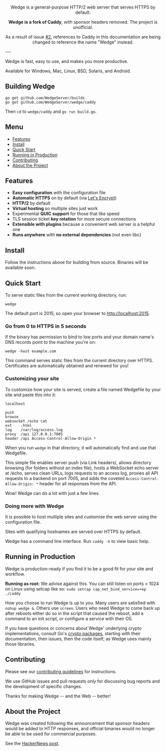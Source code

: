 <p align="center">Wedge is a general-purpose HTTP/2 web server that serves HTTPS by default.</p>
<p align="center"><strong>Wedge is a fork of Caddy</strong>, with sponsor headers removed. The project is unofficial.</p>
<p align="center">As a result of issue <a href="https://github.com/WedgeServer/wedge/issues/2">#2</a>, references to Caddy in this documentation are being changed to reference the name "Wedge" instead.</p>
---

Wedge is fast, easy to use, and makes you more productive.

Available for Windows, Mac, Linux, BSD, Solaris, and Android.

## Building Wedge

```
go get github.com/WedgeServer/builds
go get github.com/WedgeServer/wedge/caddy
```

Then `cd` to `wedge/caddy` and `go run build.go`.

## Menu

- [Features](#features)
- [Install](#install)
- [Quick Start](#quick-start)
- [Running in Production](#running-in-production)
- [Contributing](#contributing)
- [About the Project](#about-the-project)

## Features

- **Easy configuration** with the configuration file
- **Automatic HTTPS** on by default (via [Let's Encrypt](https://letsencrypt.org))
- **HTTP/2** by default
- **Virtual hosting** so multiple sites just work
- Experimental **QUIC support** for those that like speed
- TLS session ticket **key rotation** for more secure connections
- **Extensible with plugins** because a convenient web server is a helpful one
- **Runs anywhere** with **no external dependencies** (not even libc)


## Install

Follow the instructions above for building from source. Binaries will be available soon.

## Quick Start

To serve static files from the current working directory, run:

```
wedge
```

The default port is 2015, so open your browser to [http://localhost:2015](http://localhost:2015).

### Go from 0 to HTTPS in 5 seconds

If the binary has permission to bind to low ports and your domain name's DNS records point to the machine you're on:

```
wedge -host example.com
```

This command serves static files from the current directory over HTTPS. Certificates are automatically obtained and renewed for you!

### Customizing your site

To customize how your site is served, create a file named Wedgefile by your site and paste this into it:

```plain
localhost

push
browse
websocket /echo cat
ext    .html
log    /var/log/access.log
proxy  /api 127.0.0.1:7005
header /api Access-Control-Allow-Origin *
```

When you run `wedge` in that directory, it will automatically find and use that Wedgefile.

This simple file enables server push (via Link headers), allows directory browsing (for folders without an index file), hosts a WebSocket echo server at /echo, serves clean URLs, logs requests to an access log, proxies all API requests to a backend on port 7005, and adds the coveted  `Access-Control-Allow-Origin: *` header for all responses from the API.

Wow! Wedge can do a lot with just a few lines.

### Doing more with Wedge 

It is possible to host multiple sites and customise the web server using the configuration file.

Sites with qualifying hostnames are served over HTTPS by default.

Wedge has a command line interface. Run `caddy -h` to view basic help.

## Running in Production

Wedge is production-ready if you find it to be a good fit for your site and workflow.

**Running as root:** We advise against this. You can still listen on ports < 1024 on Linux using setcap like so: `sudo setcap cap_net_bind_service=+ep ./caddy`

How you choose to run Wedge is up to you. Many users are satisfied with `nohup wedge &`. Others use `screen`. Users who need Wedge to come back up after reboots either do so in the script that caused the reboot, add a command to an init script, or configure a service with their OS.

If you have questions or concerns about Wedge' underlying crypto implementations, consult Go's [crypto packages](https://golang.org/pkg/crypto), starting with their documentation, then issues, then the code itself; as Wedge uses mainly those libraries.


## Contributing


Please see our [contributing guidelines](https://github.com/WedgeServer/wedge/blob/master/.github/CONTRIBUTING.md) for instructions.
 
We use GitHub issues and pull requests only for discussing bug reports and the development of specific changes.

Thanks for making Wedge -- and the Web -- better!


## About the Project

Wedge was created following the announcement that sponsor headers would be added to HTTP responses, and official binaries would no longer be able to be used for commercial purposes.

See the [HackerNews post](https://news.ycombinator.com/item?id=15237923).
